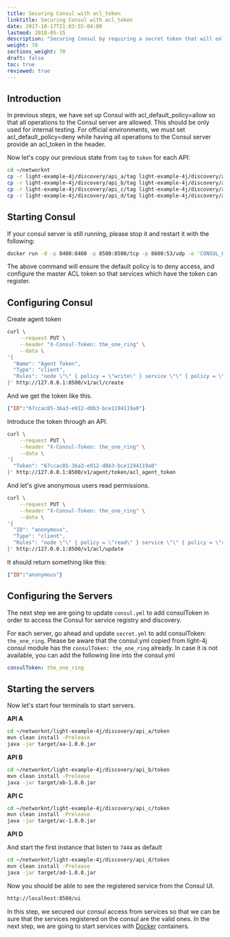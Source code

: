 ```yaml
---
title: Securing Consul with acl_token
linktitle: Securing Consul with acl_token
date: 2017-10-17T21:03:55-04:00
lastmod: 2018-05-15
description: "Securing Consul by requiring a secret token that will only allow services which own that token to register thus ensuring discovered instances are valid."
weight: 70
sections_weight: 70
draft: false
toc: true
reviewed: true
---
```


## Introduction

In previous steps, we have set up Consul with acl_default_policy=allow so that all operations to the Consul server are allowed. This should be only used for internal testing. For official environments, we must set acl_default_policy=deny while having all operations to the Consul server provide an acl_token in the header.

Now let's copy our previous state from `tag` to `token` for each API:
 
```bash
cd ~/networknt
cp -r light-example-4j/discovery/api_a/tag light-example-4j/discovery/api_a/token
cp -r light-example-4j/discovery/api_b/tag light-example-4j/discovery/api_b/token
cp -r light-example-4j/discovery/api_c/tag light-example-4j/discovery/api_c/token
cp -r light-example-4j/discovery/api_d/tag light-example-4j/discovery/api_d/token
```

## Starting Consul

If your consul server is still running, please stop it and restart it with the following:

```bash
docker run -d -p 8400:8400 -p 8500:8500/tcp -p 8600:53/udp -e 'CONSUL_LOCAL_CONFIG={"acl_datacenter":"dc1","acl_default_policy":"deny","acl_down_policy":"extend-cache","acl_master_token":"the_one_ring","bootstrap_expect":1,"datacenter":"dc1","data_dir":"/usr/local/bin/consul.d/data","server":true}' consul agent -server -ui -bind=127.0.0.1 -client=0.0.0.0
```

The above command will ensure the default policy is to deny access, and configure the master ACL token so that services which have the token can register.

## Configuring Consul

Create agent token

```bash
curl \
    --request PUT \
    --header "X-Consul-Token: the_one_ring" \
    --data \
'{
  "Name": "Agent Token",
  "Type": "client",
  "Rules": "node \"\" { policy = \"write\" } service \"\" { policy = \"read\" }"
}' http://127.0.0.1:8500/v1/acl/create
```

And we get the token like this.

```json
{"ID":"67ccac85-36a3-e912-d0b3-bce1194119a0"}
```

Introduce the token through an API.

```bash
curl \
    --request PUT \
    --header "X-Consul-Token: the_one_ring" \
    --data \
'{
  "Token": "67ccac85-36a3-e912-d0b3-bce1194119a0"
}' http://127.0.0.1:8500/v1/agent/token/acl_agent_token
```

And let's give anonymous users read permissions.

```bash
curl \
    --request PUT \
    --header "X-Consul-Token: the_one_ring" \
    --data \
'{
  "ID": "anonymous",
  "Type": "client",
  "Rules": "node \"\" { policy = \"read\" } service \"\" { policy = \"read\" }"
}' http://127.0.0.1:8500/v1/acl/update
```

It should return something like this:

```json
{"ID":"anonymous"}
```

## Configuring the Servers

The next step we are going to update `consul.yml` to add consulToken in order to access the Consul for service registry and discovery.

For each server, go ahead and update `secret.yml` to add consulToken: `the_one_ring`. Please be aware that the consul.yml copied from light-4j consul module has the `consulToken: the_one_ring` already. In case it is not available, you can add the following line into the consul.yml

```yaml
consulToken: the_one_ring
```

## Starting the servers

Now let's start four terminals to start servers.  

**API A**

```bash
cd ~/networknt/light-example-4j/discovery/api_a/token
mvn clean install -Prelease
java -jar target/aa-1.0.0.jar
```

**API B**

```bash
cd ~/networknt/light-example-4j/discovery/api_b/token
mvn clean install -Prelease
java -jar target/ab-1.0.0.jar
```

**API C**

```bash
cd ~/networknt/light-example-4j/discovery/api_c/token
mvn clean install -Prelease
java -jar target/ac-1.0.0.jar
```

**API D**

And start the first instance that listen to `7444` as default

```bash
cd ~/networknt/light-example-4j/discovery/api_d/token
mvn clean install -Prelease
java -jar target/ad-1.0.0.jar
```

Now you should be able to see the registered service from the Consul UI.

```bash
http://localhost:8500/ui
```

In this step, we secured our consul access from services so that we can be sure that the services registered on the consul are the valid ones. In the next step, we are going to start services with [Docker][] containers.

[Docker]: /tutorial/common/discovery/docker/
